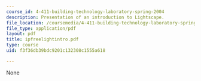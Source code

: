 ```yaml
---
course_id: 4-411-building-technology-laboratory-spring-2004
description: Presentation of an introduction to Lightscape.
file_location: /coursemedia/4-411-building-technology-laboratory-spring-2004/f3f36db39bdc9201c132308c1555a618_ipfreelightintro.pdf
file_type: application/pdf
layout: pdf
title: ipfreelightintro.pdf
type: course
uid: f3f36db39bdc9201c132308c1555a618

---
```

None